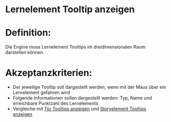 # Lernelement Tooltip anzeigen

# Definition:

Die Engine muss Lernelement Tooltips im dreidimensionalen Raum darstellen können.

# Akzeptanzkriterien:

- Der jeweilige Tooltip soll dargestellt werden, wenn mit der Maus über ein Lernelement gefahren wird
- Folgende Informationen sollen dargestellt werden: Typ, Name und erreichbare Punktzahl des Lernelements
- Vergleiche mit [Tür Tooltips anzeigen](ELG0022.md) und [Storyelement Tooltips anzeigen](ELG0023.md)

